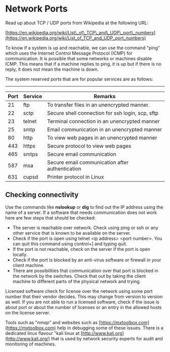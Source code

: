# Network Ports

Read up about TCP / UDP ports from Wikipedia at the following URL:

[https://en.wikipedia.org/wiki/List\_of\_TCP\_and\_UDP\_port\_numbers](https://en.wikipedia.org/wiki/List_of_TCP_and_UDP_port_numbers)

To know if a system is up and reachable, we can use the command "ping"
which uses the Internet Control Message Protocol (ICMP) for
communication. It is possible that some networks or machines disable
ICMP. This means that if a machine replies to ping, it is up but if
there is no reply, it does not mean the machine is down.

The system reserved ports that are for popular services are as follows:

  ------ --------- --------------------------------------------------

| Port | Service | Remarks |
| ---- | ------- | ------- |
| 21  |  ftp     | To transfer files in an unencrypted manner.|
| 22  |  sctp    | Secure shell connection for ssh login, scp, sftp|
| 23  |  telnet  | Terminal connection in an unencrypted manner|
| 25  |  smtp    | Email communication in an unencrypted manner|
| 80  |  http    | To view web pages in an unencrypted manner|
| 443 |  https   | Secure protocol to view web pages|
| 465 |  smtps   | Secure email communication|
| 587 |  msa     | Secure email communication after authentication|
| 631 |  cupsd   | Printer protocol in Linux|

## Checking connectivity

Use the commands like **nslookup** or **dig** to find out the IP address using the name of a server. If a software that needs communication does not work here are few steps that should be checked:

-   The server is reachable over network. Check using ping or ssh or any other service that is known to be available on the server.
-   Check if the port is open using telnet \<ip address\> \<port number\>. You can quit this command using control+\] and typing quit.
-   If the port is not reachable, check on the server if the port is open locally.
-   Check if the port is blocked by an anti-virus software or firewall in your client machine.
-   There are possibilities that communication over that port is blocked in the network by the switches. Check that out by taking the client machine to different parts of the physical network and trying.

Licensed software check for license over the network using some port
number that their vendor decides. This may change from version to
version as well. If you are not able to run a licensed software, check
if the issue is about port or about the number of licenses or an entry
in the allowed hosts on the license server.

Tools such as "*nmap*" and websites such as [https://mxtoolbox.com](https://mxtoolbox.com) help in debugging some of these issues. There is a dedicated linux flavour "kali linux at [http://www.kali.org](http://www.kali.org/) that is used by network security experts for audit and monitoring of machines.

